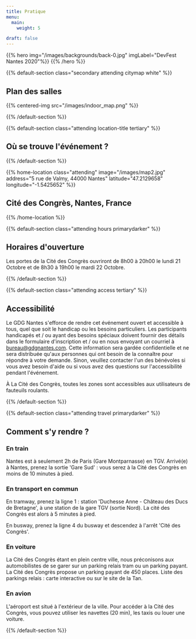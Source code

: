 ```yaml
---
title: Pratique
menu:
  main:
    weight: 5

draft: false
---
```


{{% hero img="/images/backgrounds/back-0.jpg" imgLabel="DevFest Nantes 2020"%}}
{{% /hero %}}

{{% default-section class="secondary attending citymap white" %}}

## Plan des salles

{{% centered-img src="/images/indoor_map.png" %}}

{{% /default-section %}}

{{% default-section class="attending location-title tertiary" %}}

## Où se trouve l'événement ?

{{% /default-section %}}

{{% home-location
    class="attending"
    image="/images/map2.jpg"
    address="5 rue de Valmy, 44000 Nantes"
    latitude="47.2129658"
    longitude="-1.5425652" %}}

## Cité des Congrès, Nantes, France

{{% /home-location %}}

{{% default-section class="attending hours primarydarker" %}}

## Horaires d'ouverture

Les portes de la Cité des Congrès ouvriront de 8h00 à 20h00 le lundi 21 Octobre et de 8h30 à 19h00 le mardi 22 Octobre.

{{% /default-section %}}

{{% default-section class="attending access tertiary" %}}

## Accessibilité

Le GDG Nantes s'efforce de rendre cet événement ouvert et accessible à tous, quel que soit le handicap ou les besoins particuliers. Les participants handicapés et / ou ayant des besoins spéciaux doivent fournir des détails dans le formulaire d'inscription et / ou en nous envoyant un courriel à bureau@gdgnantes.com. Cette information sera gardée confidentielle et ne sera distribuée qu'aux personnes qui ont besoin de la connaître pour répondre à votre demande. Sinon, veuillez contacter l'un des bénévoles si vous avez besoin d'aide ou si vous avez des questions sur l'accessibilité pendant l'événement.

À La Cité des Congrès, toutes les zones sont accessibles aux utilisateurs de fauteuils roulants.

{{% /default-section %}}

{{% default-section class="attending travel primarydarker" %}}

## Comment s'y rendre ?

### En train

Nantes est à seulement 2h de Paris (Gare Montparnasse) en TGV.
Arrivé(e) à Nantes, prenez la sortie 'Gare Sud' : vous serez à la Cité des Congrès en moins de 10 minutes à pied.

### En transport en commun

En tramway, prenez la ligne 1 : station 'Duchesse Anne - Château des Ducs de Bretagne', à une station de la gare TGV (sortie Nord). La cité des Congrès est alors à 5 minutes à pied.

En busway, prenez la ligne 4 du busway et descendez à l'arrêt 'Cité des Congrès'.

### En voiture

La Cité des Congrès étant en plein centre ville, nous préconisons aux automobilistes de se garer sur un parking relais tram ou un parking payant.
La Cité des Congrès propose un parking payant de 450 places.
Liste des parkings relais : carte interactive ou sur le site de la Tan.

### En avion

L'aéroport est situé à l'extérieur de la ville. Pour accéder à la Cité des Congrès, vous pouvez utiliser les navettes (20 min), les taxis ou louer une voiture.

{{% /default-section %}}
